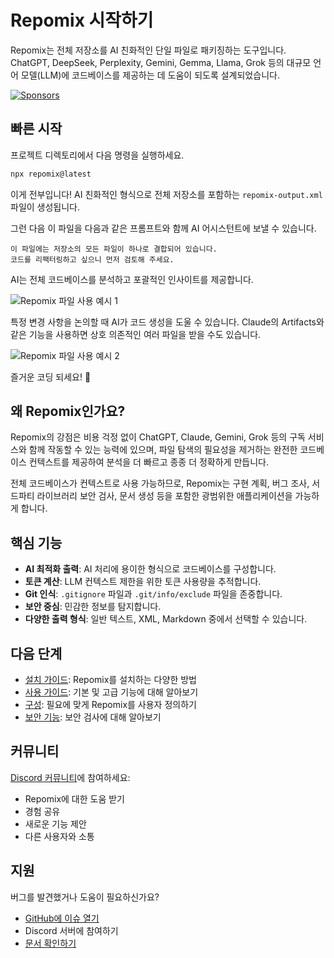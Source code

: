 # Repomix 시작하기

<script setup>
import HomeBadges from '../../../components/HomeBadges.vue'
import YouTubeVideo from '../../../components/YouTubeVideo.vue'
import { VIDEO_IDS } from '../../../utils/videos'
</script>

Repomix는 전체 저장소를 AI 친화적인 단일 파일로 패키징하는 도구입니다. ChatGPT, DeepSeek, Perplexity, Gemini, Gemma, Llama, Grok 등의 대규모 언어 모델(LLM)에 코드베이스를 제공하는 데 도움이 되도록 설계되었습니다.

<YouTubeVideo :videoId="VIDEO_IDS.REPOMIX_DEMO" />

<HomeBadges />

[![Sponsors](https://cdn.jsdelivr.net/gh/yamadashy/sponsor-list/sponsors/sponsors.png)](https://github.com/sponsors/yamadashy)

## 빠른 시작

프로젝트 디렉토리에서 다음 명령을 실행하세요.

```bash
npx repomix@latest
```

이게 전부입니다! AI 친화적인 형식으로 전체 저장소를 포함하는 `repomix-output.xml` 파일이 생성됩니다.

그런 다음 이 파일을 다음과 같은 프롬프트와 함께 AI 어시스턴트에 보낼 수 있습니다.

```
이 파일에는 저장소의 모든 파일이 하나로 결합되어 있습니다.
코드를 리팩터링하고 싶으니 먼저 검토해 주세요.
```

AI는 전체 코드베이스를 분석하고 포괄적인 인사이트를 제공합니다.

![Repomix 파일 사용 예시 1](/images/docs/repomix-file-usage-1.png)

특정 변경 사항을 논의할 때 AI가 코드 생성을 도울 수 있습니다. Claude의 Artifacts와 같은 기능을 사용하면 상호 의존적인 여러 파일을 받을 수도 있습니다.

![Repomix 파일 사용 예시 2](/images/docs/repomix-file-usage-2.png)

즐거운 코딩 되세요! 🚀

## 왜 Repomix인가요?

Repomix의 강점은 비용 걱정 없이 ChatGPT, Claude, Gemini, Grok 등의 구독 서비스와 함께 작동할 수 있는 능력에 있으며, 파일 탐색의 필요성을 제거하는 완전한 코드베이스 컨텍스트를 제공하여 분석을 더 빠르고 종종 더 정확하게 만듭니다.

전체 코드베이스가 컨텍스트로 사용 가능하므로, Repomix는 구현 계획, 버그 조사, 서드파티 라이브러리 보안 검사, 문서 생성 등을 포함한 광범위한 애플리케이션을 가능하게 합니다.

## 핵심 기능

- **AI 최적화 출력**: AI 처리에 용이한 형식으로 코드베이스를 구성합니다.
- **토큰 계산**: LLM 컨텍스트 제한을 위한 토큰 사용량을 추적합니다.
- **Git 인식**: `.gitignore` 파일과 `.git/info/exclude` 파일을 존중합니다.
- **보안 중심**: 민감한 정보를 탐지합니다.
- **다양한 출력 형식**: 일반 텍스트, XML, Markdown 중에서 선택할 수 있습니다.

## 다음 단계

- [설치 가이드](installation.md): Repomix를 설치하는 다양한 방법
- [사용 가이드](usage.md): 기본 및 고급 기능에 대해 알아보기
- [구성](configuration.md): 필요에 맞게 Repomix를 사용자 정의하기
- [보안 기능](security.md): 보안 검사에 대해 알아보기

## 커뮤니티

[Discord 커뮤니티](https://discord.gg/wNYzTwZFku)에 참여하세요:
- Repomix에 대한 도움 받기
- 경험 공유
- 새로운 기능 제안
- 다른 사용자와 소통

## 지원

버그를 발견했거나 도움이 필요하신가요?
- [GitHub에 이슈 열기](https://github.com/yamadashy/repomix/issues)
- Discord 서버에 참여하기
- [문서 확인하기](https://repomix.com)
